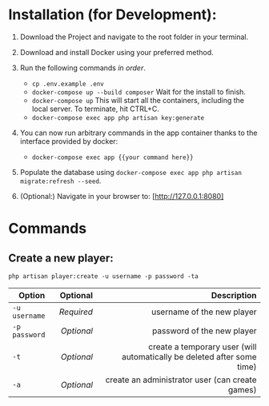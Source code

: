 # Installation (for Development):

1. Download the Project and navigate to the root folder in your terminal.
2. Download and install Docker using your preferred method.
3. Run the following commands _in order_.

    - `cp .env.example .env`
    - `docker-compose up --build composer` Wait for the install to finish.
    - `docker-compose up` This will start all the containers, including the local server. To terminate, hit CTRL+C.
    - `docker-compose exec app php artisan key:generate`

4. You can now run arbitrary commands in the app container thanks to the interface provided by docker:

    - `docker-compose exec app {{your command here}}`

5. Populate the database using `docker-compose exec app php artisan migrate:refresh --seed`.
6. (Optional:) Navigate in your browser to: [http://127.0.0.1:8080]

# Commands

## Create a new player:

`php artisan player:create -u username -p password -ta`

| Option        |   Optional |                                                             Description |
| ------------- | ---------: | ----------------------------------------------------------------------: |
| `-u username` | _Required_ |                                              username of the new player |
| `-p password` | _Optional_ |                                              password of the new player |
| `-t`          | _Optional_ | create a temporary user (will automatically be deleted after some time) |
| `-a`          | _Optional_ |                         create an administrator user (can create games) |
